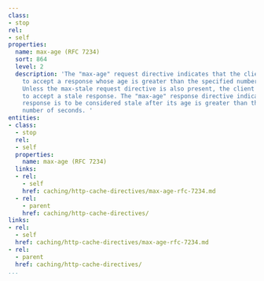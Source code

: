 ```yaml
---
class:
- stop
rel:
- self
properties:
  name: max-age (RFC 7234)
  sort: 864
  level: 2
  description: 'The "max-age" request directive indicates that the client is unwilling
    to accept a response whose age is greater than the specified number of seconds.
    Unless the max-stale request directive is also present, the client is not willing
    to accept a stale response. The "max-age" response directive indicates that the
    response is to be considered stale after its age is greater than the specified
    number of seconds. '
entities:
- class:
  - stop
  rel:
  - self
  properties:
    name: max-age (RFC 7234)
  links:
  - rel:
    - self
    href: caching/http-cache-directives/max-age-rfc-7234.md
  - rel:
    - parent
    href: caching/http-cache-directives/
links:
- rel:
  - self
  href: caching/http-cache-directives/max-age-rfc-7234.md
- rel:
  - parent
  href: caching/http-cache-directives/
...
```

